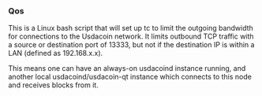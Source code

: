 ### Qos ###

This is a Linux bash script that will set up tc to limit the outgoing bandwidth for connections to the Usdacoin network. It limits outbound TCP traffic with a source or destination port of 13333, but not if the destination IP is within a LAN (defined as 192.168.x.x).

This means one can have an always-on usdacoind instance running, and another local usdacoind/usdacoin-qt instance which connects to this node and receives blocks from it.
